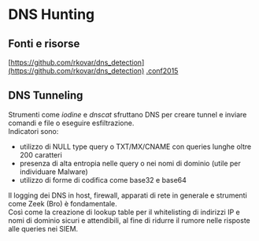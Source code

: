 # DNS Hunting

## Fonti e risorse
[https://github.com/rkovar/dns_detection](https://github.com/rkovar/dns_detection)
[.conf2015](https://conf.splunk.com/files/2015/recordings/2015-splunk-136.mp4?_gl=1*1fnxmxa*_ga*OTM1MDU4Njc5LjE3MTg4MDY3MDY.*_ga_GS7YF8S63Y*MTcxOTUwMTA3NS44LjEuMTcxOTUwMTE4NC42MC4wLjA.*_gcl_au*NzUzMDgwMTYuMTcxOTMwODkwOA..*FPAU*NzUzMDgwMTYuMTcxOTMwODkwOA..*_ga_5EPM2P39FV*MTcxOTQ5OTA5My44LjEuMTcxOTUwMTIxNy4wLjAuMTE3MTM3MzI3)

## DNS Tunneling

Strumenti come *iodine* e *dnscat* sfruttano DNS per creare tunnel e inviare comandi e file o eseguire esfiltrazione.  
Indicatori sono:  
- utilizzo di NULL type query o TXT/MX/CNAME con queries lunghe oltre 200 caratteri
- presenza di alta entropia nelle query o nei nomi di dominio (utile per individuare Malware)
- utilizzo di forme di codifica come base32 e base64

Il logging dei DNS in host, firewall, apparati di rete in generale e strumenti come Zeek (Bro) è fondamentale.  
Così come la creazione di lookup table per il whitelisting di indirizzi IP e nomi di dominio sicuri e attendibili, al fine di ridurre il rumore nelle risposte alle queries nei SIEM.
